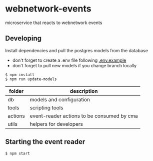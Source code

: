 # webnetwork-events
microservice that reacts to webnetwork events

## Developing
Install dependencies and pull the postgres models from the database 
- don't forget to create a .env file following [.env.example](./.env.example)
- don't forget to pull new models if you change branch locally


```shell
$ npm install
$ npm run update-models
```

| folder  | description                                |
|---------|--------------------------------------------|
| db      | models and configuration                   |
| tools   | scripting tools                            |
| actions | event-reader actions to be consumed by cma |
| utils   | helpers for developers                     |

## Starting the event reader
```shell
$ npm start
```